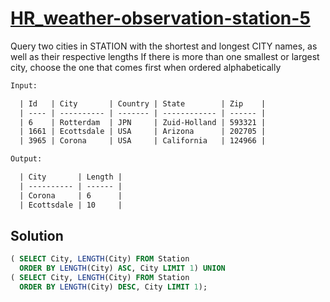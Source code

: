 # [HR_weather-observation-station-5](https://www.hackerrank.com/challenges/weather-observation-station-5)

Query two cities in STATION with the shortest and longest CITY names, as well as their respective lengths
If there is more than one smallest or largest city, choose the one that comes first when ordered alphabetically

```txt
Input: 

  | Id   | City       | Country | State        | Zip    |
  | ---- | ---------- | ------- | ------------ | ------ |
  | 6    | Rotterdam  | JPN     | Zuid-Holland | 593321 |
  | 1661 | Ecottsdale | USA     | Arizona      | 202705 |
  | 3965 | Corona     | USA     | California   | 124966 |

Output:

  | City       | Length |
  | ---------- | ------ |
  | Corona     | 6      |
  | Ecottsdale | 10     |

```

## Solution

```sql
( SELECT City, LENGTH(City) FROM Station
  ORDER BY LENGTH(City) ASC, City LIMIT 1) UNION
( SELECT City, LENGTH(City) FROM Station
  ORDER BY LENGTH(City) DESC, City LIMIT 1);
```
